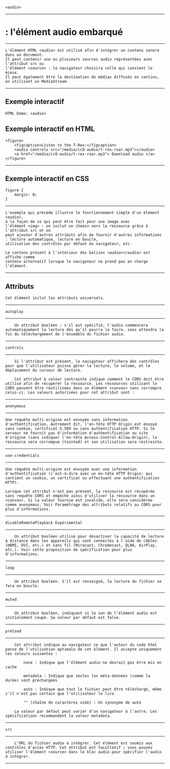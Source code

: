     <audio> 
---
# **: l'élément audio embarqué**

---
    L'élément HTML <audio> est utilisé afin d'intégrer un contenu sonore dans un document. 
    Il peut contenir une ou plusieurs sources audio représentées avec l'attribut src ou 
    l'élément <source> : le navigateur choisira celle qui convient le mieux. 
    Il peut également être la destination de médias diffusés en continu, en utilisant un MediaStream.
---
## **Exemple interactif**
    HTML Demo: <audio>

## **Exemple interactif en HTML**
    <figure>
        <figcaption>Listen to the T-Rex:</figcaption>
        <audio controls src="/media/cc0-audio/t-rex-roar.mp3"></audio>
        <a href="/media/cc0-audio/t-rex-roar.mp3"> Download audio </a>
    </figure>
---
## **Exemple interactif en CSS**
    figure {
        margin: 0;
    }
---

    L'exemple qui précède illustre le fonctionnement simple d'un élément <audio>, 
    à la façon de ce qui peut être fait pour une image avec 
    l'élément <img> : on inclut un chemin vers la ressource grâce à l'attribut src et on 
    peut ajouter d'autres attributs afin de fournir d'autres informations : lecture automatique, lecture en boucle, 
    utilisation des contrôles par défaut du navigateur, etc.

    Le contenu présent à l'intérieur des balises <audio></audio> est affiché comme 
    contenu alternatif lorsque le navigateur ne prend pas en charge l'élément.
---

## **Attributs**
    Cet élément inclut les attributs universels.
---

    autoplay
---
        Un attribut booléen : s'il est spécifié, l'audio commencera automatiquement la lecture dès qu'il pourra le faire, sans attendre la fin du téléchargement de l'ensemble du fichier audio.
---
    controls
---
        Si l'attribut est présent, le navigateur affichera des contrôles pour que l'utilisateur puisse gérer la lecture, le volume, et le déplacement du curseur de lecture.

        Cet attribut à valeur contrainte indique comment le CORS doit être utilisé afin de récupérer la ressource. Les ressources utilisant le CORS peuvent être réutilisées dans un élément <canvas> sans corrompre celui-ci. Les valeurs autorisées pour cet attribut sont :
---
    anonymous
---
    Une requête multi-origine est envoyée sans information d'authentification. Autrement dit, l'en-tête HTTP Origin est envoyé sans cookie, certificat X.509 ou sans authentification HTTP. Si le serveur ne fournit pas d'information d'authentification au site d'origine (sans indiquer l'en-tête Access-Control-Allow-Origin), la ressource sera corrompue (tainted) et son utilisation sera restreinte.
---
    use-credentials
---
    Une requête multi-origine est envoyée avec une information d'authentification (c'est-à-dire avec un en-tête HTTP Origin: qui contient un cookie, un certificat ou effectuant une authentification HTTP).

    Lorsque cet attribut n'est pas présent, la ressource est récupérée sans requête CORS et empêche ainsi d'utiliser la ressource dans un <canvas>. Si la valeur fournie est invalide, elle sera considérée comme anonymous. Voir Paramétrage des attributs relatifs au CORS pour plus d'informations.
---
    disableRemotePlayback Expérimental
---
        Un attribut booléen utilisé pour désactiver la capacité de lecture à distance dans les appareils qui sont connectés à l'aide de câbles (HDMI, DVI, etc.) et sans fil (Miracast, Chromecast, DLNA, AirPlay, etc.). Voir cette proposition de spécification pour plus d'informations.
---
    loop
---
        Un attribut booléen. S'il est renseigné, la lecture du fichier se fera en boucle.
---
    muted
---    
        Un attribut booléen, indiquant si le son de l'élément audio est initialement coupé. Sa valeur par défaut est false.
---
    preload
---
        Cet attribut indique au navigateur ce que l'auteur du code html pense de l'utilisation optimale de cet élément. Il accepte uniquement les valeurs suivantes :

            none : Indique que l'élément audio ne devrait pas être mis en cache

            metadata : Indique que seules les méta-données (comme la durée) sont préchargées

            auto : Indique que tout le fichier peut être téléchargé, même s'il n'est pas certain que l'utilisateur le lira

            "" (chaîne de caractères vide) : Un synonyme de auto

        La valeur par défaut peut varier d'un navigateur à l'autre. Les spécifications recommandent la valeur metadata.
---
    src
---
        L'URL du fichier audio à intégrer. Cet élément est soumis aux contrôles d'accès HTTP. Cet attribut est facultatif ; vous pouvez utiliser l'élément <source> dans le bloc audio pour spécifier l'audio à intégrer.
---





































































